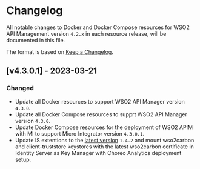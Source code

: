 # Changelog

All notable changes to Docker and Docker Compose resources for WSO2 API Management version `4.2.x` in each resource release, will be documented in this file.

The format is based on [Keep a Changelog](https://keepachangelog.com/en/1.0.0/).

## [v4.3.0.1] - 2023-03-21

### Changed
- Update all Docker resources to support WSO2 API Manager version `4.3.0`.
- Update all Docker Compose resources to supprt WSO2 API Manager version `4.3.0`.
- Update Docker Compose resources for the deployment of WSO2 APIM with MI to support Micro Integrator version `4.3.0.1`.
- Update IS extentions to the [latest version](https://repo1.maven.org/maven2/org/wso2/km/ext/wso2is/distribution/1.4.2/) `1.4.2` and mount wso2carbon and client-truststore keystores with the latest wso2carbon certificate in Identity Server as Key Manager with Choreo Analytics deployment setup.
